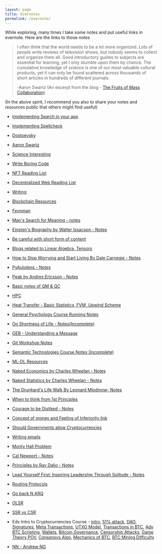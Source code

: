 ```yaml
---
layout: page
title: Evernotes
permalink: /evernote/
---
```


While exploring, many times I take some notes and put useful links in evernote. Here are the links to those notes

> I often think that the world needs to be a lot more organized. Lots of people write reviews of television shows, but nobody seems to collect and organize them all. Good introductory guides to subjects are essential for learning, yet I only stumble upon them by chance. The cumulative knowledge of science is one of our most valuable cultural products, yet it can only be found scattered across thousands of short articles in hundreds of different journals.
>
> -Aaron Swartz (An excerpt from the blog - [The Fruits of Mass Collaboration](http://www.aaronsw.com/weblog/masscollab))

(In the above spirit, I recommend you also to share your notes and resources public that others might find useful)

- [Implementing Search in your app](https://www.evernote.com/shard/s367/sh/e285d6fb-6db2-4fe4-5336-6948b4410f81/39d60bb6ebfedd8a8c2097b2df8d249d)

- [Implementing Spellcheck](https://www.evernote.com/shard/s367/sh/ef080fcc-b805-8d29-7216-1fbd32be7222/521b50680a852352a046567a0ee98c2a)

- [Dostoevsky](https://www.evernote.com/shard/s367/sh/c8145241-e9e5-353d-8142-15199e024d21/)

- [Aaron Swartz](https://www.evernote.com/shard/s367/sh/435a174b-1458-819b-4050-7bca54e52333/)

- [Science Interesting](https://www.evernote.com/shard/s367/sh/c43df65d-ffff-4bd3-5f30-82d5f54a8b22/6f1e48c97b224ee652c89e51bf620b1f)

- [Write Boring Code](https://www.evernote.com/shard/s367/sh/a6722d67-3264-d7db-8c23-2674f339a2fe/8faca34cabd331e9441a42b34eefc78e)

- [NFT Reading List](https://www.evernote.com/shard/s367/sh/ba84ef5b-f3fb-3b87-1c3c-30b31aba1635/b0d57719d662d3e8c24baee8a7f1b5c4)

- [Decentralized Web Reading List](https://www.evernote.com/shard/s367/sh/f90a52ae-a87e-b2e9-d061-226d4163e486/be3ba315a6d949b590d4cb8b863583bc)

- [Writing](https://www.evernote.com/shard/s367/sh/1e4ede00-5187-55d8-ae04-7f99f23ffabe/92985a220e9a6ffa3d68dfb0a81ca15e)

- [Blockchain Resources](https://www.evernote.com/shard/s367/sh/9c4ee9eb-d129-e7e6-74cb-ae9f06d0c996/6126a823b877105f27a046ab6af00cbc)

- [Feynman](https://www.evernote.com/shard/s367/sh/b44147c0-b8f2-bc92-6e4e-65bd9051ae3a/0fd7fed36cba4bcdd58b70222db41dce)

- [Man's Search for Meaning - notes](https://www.evernote.com/shard/s367/sh/21fa138e-1661-f1de-1991-f1c77a7e4bfe/da95e739e826d008f9b9669151a68137)

- [Einsten's Biography by Walter Issacson - Notes](https://www.evernote.com/shard/s367/sh/a84189f0-2162-05fe-bb00-e979fdcd9057/06ce23cf9392021703f46511555bb171)

- [Be careful with short form of content](https://www.evernote.com/shard/s367/sh/e52f94ef-d747-bad2-6ad0-efbdff12a217/59e0e8dd1d6928b926679f0a07fb18a3)

- [Blogs related to Linear Algebra, Tensors](https://www.evernote.com/shard/s367/sh/c6b38218-c4a7-bfdc-517c-2d7f11450110/03f33aa681cd5f0c40a1df26f154f7cd)

- [How to Stop Worrying and Start Living By Dale Carnegie - Notes](https://www.evernote.com/shard/s367/sh/ee4c797e-618b-ec52-b81c-86d4b3d076a3/28b93492c48fbc47d4bba2190e788793)

- [PyAutolens - Notes](https://www.evernote.com/shard/s367/sh/7b36b234-1fe7-1231-5073-9d80a1d7cd16/c626848a8efcfdc6476ad051e6646cea)

- [Peak by Andres Ericsson - Notes](https://www.evernote.com/shard/s367/sh/4028a30e-ebfe-7fc1-db87-f4065bce6b05/5b050e9f94f993cf41322479b0f8202c)

- [Basic notes of QM & QC](https://www.evernote.com/shard/s367/sh/1e5664ee-353b-39a6-a8fd-152af418bde3/12d0abcda6e680599dfbf1767dc2e90f)

- [HPC](https://www.evernote.com/shard/s367/sh/3ec01a84-987e-429d-8fc4-7ab9bf4d8d6d/e045dd667bd7db1f89c5178c5d1a12d1)

- [Heat Transfer - Basic Statistics, FVM, Upwind Scheme](https://www.evernote.com/shard/s367/sh/eed9cdfc-f0a4-de3e-e207-3612d8a5d61d/a17fb4914f8a290584986a442c37d226)

- [General Psychology Course Running Notes](https://www.evernote.com/shard/s367/sh/4e9e2105-8d63-4942-8ec4-75d581716b8f/2195f958301aaea72091d033efead05d)

- [On Shortness of Life - Notes(Incomplete)](https://www.evernote.com/shard/s367/sh/34fe9731-ec3c-0af8-4b28-73af8b562748/979119018b62196fe449f5f55693dbef)

- [GEB - Understanding a Message](https://www.evernote.com/shard/s367/sh/935931a5-bbec-e88b-ad18-040e40ea3bb9/57c7aaaa117644f280db929b36d314aa)

- [Git Workshop Notes](https://www.evernote.com/shard/s367/sh/2fd536ac-60ee-b536-947b-72d0f808cb0f/473c07a8b5b3a4b0df0a4d986f351b3a)

- [Semantic Technologies Course Notes (Incomplete)](https://www.evernote.com/shard/s367/sh/17f99a86-99a1-0cfc-7059-47eebd1c1607/f76c68bca07d88e4ed80f1df7fd3da22)

- [ML-DL Resources](https://www.evernote.com/shard/s367/sh/ce1f0132-3fa4-3da3-dd18-62ab71fab111/bfda6165cccc2a74d06c37ce5f508a78)

- [Naked Economics by Charles Wheelan - Notes](https://www.evernote.com/shard/s367/sh/c0381c36-10ed-be43-b6e3-d72983b94a85/fc45b754cc69cfcc21701de8c9830fb8)

- [Naked Statistics by Charles Wheelan - Notes](https://www.evernote.com/shard/s367/sh/23a097ba-6546-fd66-a006-2b9c634edaf4/3bd1dd82b855d90dc09299da3eee90ea)

- [The Drunkard's Life Walk By Leonard Mlodinow- Notes](https://www.evernote.com/shard/s367/sh/92ffb41f-4520-28d7-c115-ab97b86eb80b/d8e3084297c4f8bd22e416a670155df2)

- [When to think from 1st Principles](https://www.evernote.com/shard/s367/sh/24ff69e5-ee68-852e-ca7c-352ee52bb365/cdcd891d9f0cf5328bc4d571844ac94c)

- [Courage to be Disliked - Notes](https://www.evernote.com/shard/s367/sh/55709871-34e4-6981-d53d-f97fb317d91a/ebc7f088d3ddd61baeb4eb8f63c6c2be)

- [Concept of money and Feeling of Inferiority link](https://www.evernote.com/shard/s367/sh/4fe2305c-10cd-37fd-a97a-00dbad3a4a90/1c4edf28fe0d05a09bcd98c8237cbb81)

- [Should Governments allow Cryptocurrencies](https://www.evernote.com/shard/s367/sh/bd938450-6e96-9088-1f06-ce10a47aec7e/8012f23c0d5d4755c6a428226e0e5e9a)

- [Writing emails](https://www.evernote.com/shard/s367/sh/dcaba1c8-e920-087b-eca6-f818006e55f1/5a894b6d563bc2231e525189221cf0f3)

- [Monty Hall Problem](https://www.evernote.com/shard/s367/sh/6370024c-a6a3-f8fe-a6c2-a268f97761fd/c394f355a1786e9d842b5f10a8d6002a)

- [Cal Newport - Notes](https://www.evernote.com/shard/s367/sh/342c0e50-8c94-f704-cfc0-fb0af99eea93/aefe0c41865fc09385f7f3f61ab2be34)

- [Principles by Ray Dalio - Notes](https://www.evernote.com/shard/s367/sh/4dc74f40-9349-834d-cce3-2cbfbd85da50/2c389d54547fed7f722b567c20570dde)

- [Lead Yourself First: Inspiring Leadership Through Solitude - Notes](https://www.evernote.com/shard/s367/sh/d9d10acb-e68b-b4f6-494d-076b11ab6d1f/8b04190f9695d538711d338ecceef7e9)

- [Routing Protocols](https://www.evernote.com/shard/s367/sh/7403ff23-2239-4da0-ba5a-b6b30b833593/34d7b863130d90e8afa72ec9a7043b63)

- [Go back N ARQ](https://www.evernote.com/shard/s367/sh/1ee8c48b-844c-48db-81be-065acc6ae8e3/5076cc25f5aee0e6193a38eb80be82cd)

- [OLSR](https://www.evernote.com/shard/s367/sh/27736a33-def5-44f9-b0cc-de33a12e009c/ef89dceb1cc47edf73af544510979a53)

- [SSR vs CSR](https://www.evernote.com/shard/s367/sh/f1f90662-790f-4749-ad84-1605cf075ca8/77be3caf64191150dd6e9cc7c0e78977)

- Edx Intro to Cryptocurrencies Course - [intro,](https://www.evernote.com/shard/s367/sh/6cc3879d-93ad-4a9a-b525-813a4ababf69/de3d80ce37ee39550d4c052197479d94) [51% attack](https://www.evernote.com/shard/s367/sh/365e0e30-a867-4c42-a2d3-64cae51077b6/58abf87d6ffc73bdd98863a828f33bc0), [DAO](https://www.evernote.com/shard/s367/sh/a4315134-2373-4e09-bd90-bb8899e89fd4/974b2bfa87906bf1c1476b97d7f5c94c), [Signatures](https://www.evernote.com/shard/s367/sh/3f15f2e3-03b8-4693-a88b-6fbdbcfbfdad/b2d49e31211b0fc73b6e70d7e810814d), [Meta Transactions](https://www.evernote.com/shard/s367/sh/b032c4f3-e716-4783-9fe7-c67d1b97f643/4902e49a963d10884c8b862bfa866479), [UTXO Model](https://www.evernote.com/shard/s367/sh/38c1ca88-d561-47d2-9f4e-0c7a012ee57f/c6f564dbae9dcd3942711b920bb6f821), [Transactions in BTC](https://www.evernote.com/shard/s367/sh/a81551ab-329c-4603-9200-f6773bf63bf1/f5fa461a7ffba226a411703dfb0bba3b), [Adv BTC Scripting](https://www.evernote.com/shard/s367/sh/07b5876f-6a0c-494f-a047-10a7e81845f5/8cbd73e94d51ca5531b7bc022eaafa80), [Wallets](https://www.evernote.com/shard/s367/sh/999b2e27-a32b-47b0-a105-fe04cdcdd8e6/f4ca00615e9ca80cb70d7cd7a432b251), [Bitcoin Governance](https://www.evernote.com/shard/s367/sh/ce9142ab-c5f7-4d3a-a4d1-dd7e5ceab530/d0121d2ff303bc14dae4c3c35448ef1c), [Censorship Attacks](https://www.evernote.com/shard/s367/sh/7813b512-7f5d-4840-854a-4d3c51b5eef0/47e71e48b9b8cdd8bc968a9cdedb7200), [Game Theory POV](https://www.evernote.com/shard/s367/sh/da4f5a9d-7698-4e9b-8365-522b01bf88e0/45a7f869fe132a8840ce8dd324659667), [Consensys Algo](https://www.evernote.com/shard/s367/sh/dd1e32be-eba5-452c-8f0f-c22fd78fdebe/a67903ea566f11ab28a949e201f49a82), [Mechanics of BTC](https://www.evernote.com/shard/s367/sh/71957259-99e1-4f08-aa82-b20087c37afd/5ce71fc3251914774138c41cbb72e1f2), [BTC Mining Difficulty](https://www.evernote.com/shard/s367/sh/8ceafb5d-639e-4588-812a-f1712645f20c/f53a33fd7bce31a18a83ac1bf9be02c1)

- [NN - Andrew NG](https://www.evernote.com/shard/s367/sh/2d319090-1d58-41ec-b3ab-0d43666d5fdb/f0f3e8ad4265f8a53220d1711095cf8b)

  

